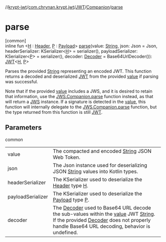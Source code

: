//[krypt-jwt](../../../../index.md)/[com.chrynan.krypt.jwt](../../index.md)/[JWT](../index.md)/[Companion](index.md)/[parse](parse.md)

# parse

[common]\
inline fun &lt;[H](parse.md) : [Header](../../-header/index.md), [P](parse.md) : [Payload](../../-payload/index.md)&gt; [parse](parse.md)(value: [String](https://kotlinlang.org/api/latest/jvm/stdlib/kotlin/-string/index.html), json: Json = Json, headerSerializer: KSerializer&lt;[H](parse.md)&gt; = serializer(), payloadSerializer: KSerializer&lt;[P](parse.md)&gt; = serializer(), decoder: [Decoder](../../../../../krypt-encoding/krypt-encoding/com.chrynan.krypt.encoding/-decoder/index.md) = Base64UrlDecoder()): [JWT](../index.md)&lt;[H](parse.md), [P](parse.md)&gt;

Parses the provided [String](parse.md) representing an encoded JWT. This function returns a decoded and deserialized [JWT](../index.md) from the provided [value](parse.md) if parsing was successful.

Note that if the provided [value](parse.md) includes a JWS, and it is desired to retain that information, use the [JWS.Companion.parse](../../-j-w-s/-companion/parse.md) function instead, as that will return a [JWS](../../-j-w-s/index.md) instance. If a signature is detected in the [value](parse.md), this function will internally delegate to the [JWS.Companion.parse](../../-j-w-s/-companion/parse.md) function, but the type returned from this function is still [JWT](../index.md).

## Parameters

common

| | |
|---|---|
| value | The compacted and encoded [String](https://kotlinlang.org/api/latest/jvm/stdlib/kotlin/-string/index.html) JSON Web Token. |
| json | The Json instance used for deserializing JSON [String](https://kotlinlang.org/api/latest/jvm/stdlib/kotlin/-string/index.html) values into Kotlin types. |
| headerSerializer | The KSerializer used to deserialize the [Header](../../-header/index.md) type [H](parse.md). |
| payloadSerializer | The KSerializer used to deserialize the [Payload](../../-payload/index.md) type [P](parse.md). |
| decoder | The [Decoder](../../../../../krypt-encoding/krypt-encoding/com.chrynan.krypt.encoding/-decoder/index.md) used to Base64 URL decode the sub-values within the [value](parse.md) JWT [String](https://kotlinlang.org/api/latest/jvm/stdlib/kotlin/-string/index.html). If the provided [Decoder](../../../../../krypt-encoding/krypt-encoding/com.chrynan.krypt.encoding/-decoder/index.md) does not properly handle Base64 URL decoding, behavior is undefined. |

